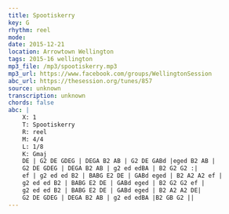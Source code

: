 ```yaml
---
title: Spootiskerry
key: G
rhythm: reel
mode: 
date: 2015-12-21
location: Arrowtown Wellington
tags: 2015-16 wellington
mp3_file: /mp3/spootiskerry.mp3
mp3_url: https://www.facebook.com/groups/WellingtonSession
abc_url: https://thesession.org/tunes/857
source: unknown
transcription: unknown
chords: false
abc: |
    X: 1
    T: Spootiskerry
    R: reel
    M: 4/4
    L: 1/8
    K: Gmaj
    DE | G2 DE GDEG | DEGA B2 AB | G2 DE GABd |eged B2 AB |
    G2 DE GDEG | DEGA B2 AB | g2 ed edBA | B2 G2 G2 :|
    ef | g2 ed ed B2 | BABG E2 DE | GABd eged | B2 A2 A2 ef |
    g2 ed ed B2 | BABG E2 DE | GABd eged | B2 G2 G2 ef |
    g2 ed ed B2 | BABG E2 DE | GABd eged | B2 A2 A2 DE|
    G2 DE GDEG | DEGA B2 AB | g2 ed edBA |B2 GB G2 ||
---
```


